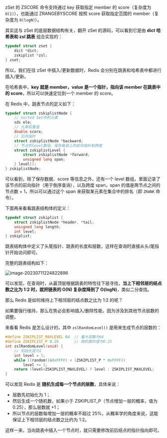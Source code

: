 zSet 的 ZSCORE 命令支持通过 key 获取指定 member 的 score（复杂度为 `O(1)`），也能通过 ZRANGEBYSCORE 按照 score 获取指定范围的 member（复杂度为 `O(logN)`）。

其实这与 zSet 的底层数据结构有关，翻开 zSet 的源码，可以看到它是由 **dict 哈希表和 zsl 跳表** 组合实现的：

```c
typedef struct zset {
    dict *dict;
    zskiplist *zsl;
} zset;
```

所以，我们在往 zSet 中插入/更新数据时，Redis 会分别在跳表和哈希表中都进行插入/更新。

在哈希表中，**key 就是 member，value 是一个指针，指向该 member 在跳表中的 score**，所以可以快速定位到一个 member 的 score。

在 Redis 中，跳表节点的定义如下：

```c
typedef struct zskiplistNode {
    // Sorted Set中的元素
    sds ele;
    // 元素权重值
    double score;
    // 后向指针
    struct zskiplistNode *backward;
    // 节点的level数组，保存每层上的前向指针和跨度
    struct zskiplistLevel {
        struct zskiplistNode *forward;
        unsigned long span;
    } level[];
} zskiplistNode;
```

可以看到，除了保存数据、score 等信息之外，还有一个 level 数组，里面记录了该节点的前向指针（用于倒序查询），以及跨度 span，span 的值是两节点之间的节点数 + 1，所以可以通过这个 span 来获取某元素在集合中的排名（即 `ZRANK` 命令）。

下面再来看看跳表结构体的定义：

```c
typedef struct zskiplist {
    struct zskiplistNode *header, *tail;
    unsigned long length;
    int level;
} zskiplist;
```

跳表结构体中定义了头尾指针、跳表的长度和层数，这样在查询时直接从头/尾指针开始访问即可。

完整的跳表结构如下：

![image-20230711224822896](https://run-notes.oss-cn-beijing.aliyuncs.com/notes/202307120018340.png)

可以发现，在查询时，从最顶层根据跳表的特性往下层寻找，**当上下相邻层的结点数之比为 1:2 时，就把链表的 O(N) 复杂度降到了 O(logN)**，类似二分查找。

那么 Redis 是如何维持上下相邻层的结点数之比为 1:2 的呢？

如果要强行维持，那么在势必会影响插入/删除性能，因为涉及到其他节点层数的调整。

来看看 Redis 是怎么设计的，其中 `zslRandomLevel()` 是用来生成节点的层数的：

```c
#define ZSKIPLIST_MAXLEVEL 64  // 最大层数为64
#define ZSKIPLIST_P 0.25       // 随机数的值为0.25
int zslRandomLevel(void) {
    // 初始化层为1
    int level = 1;
    while ((random()&0xFFFF) < (ZSKIPLIST_P * 0xFFFF))
        level += 1;
    return (level<ZSKIPLIST_MAXLEVEL) ? level : ZSKIPLIST_MAXLEVEL;
}
```

可以发现 Redis 是 **随机生成每一个节点的层数**，具体来说：

- 层数先初始化为 1；
- 然后生成一个随机数，如果小于 ZSKIPLIST_P（节点增加一层的概率，值为 0.25），那么层数就 +1；
- 所以节点的层数每增加一层的概率不超过 25%，从概率学的角度来说，这能保证上下相邻层的结点数之比约为 1:2。

这样一来，当向跳表中插入一个节点时，就只需要修改前后结点的指针指向即可。






